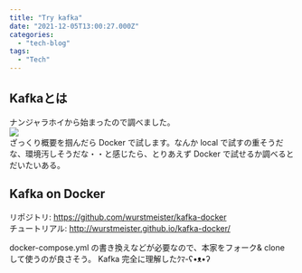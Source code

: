```yaml
---
title: "Try kafka"
date: "2021-12-05T13:00:27.000Z"
categories: 
  - "tech-blog"
tags:
  - "Tech"
---
```


## Kafkaとは
ナンジャラホイから始まったので調べました。  
![](/images/kafka.jpeg)  
ざっくり概要を掴んだら Docker で試します。なんか local で試すの重そうだな、環境汚しそうだな・・と感じたら、とりあえず Docker で試せるか調べるとだいたいある。　　
　　
## Kafka on Docker
リポジトリ: 
https://github.com/wurstmeister/kafka-docker  
チュートリアル:
http://wurstmeister.github.io/kafka-docker/

docker-compose.yml の書き換えなどが必要なので、本家をフォーク& clone して使うのが良さそう。
Kafka 完全に理解したｸﾏ-ʕ•ᴥ•ʔ



